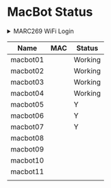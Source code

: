 # MacBot Status

<details>

<summary>MARC269 WiFi Login</summary>

SSID: MARC269

PSWD:&#x20;

</details>

| Name     | MAC | Status  |
| -------- | --- | ------- |
| macbot01 |     | Working |
| macbot02 |     | Working |
| macbot03 |     | Working |
| macbot04 |     | Working |
| macbot05 |     | Y       |
| macbot06 |     | Y       |
| macbot07 |     | Y       |
| macbot08 |     |         |
| macbot09 |     |         |
| macbot10 |     |         |
| macbot11 |     |         |
|          |     |         |
